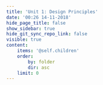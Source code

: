 ```yaml
---
title: 'Unit 1: Design Principles'
date: '00:26 14-11-2018'
hide_page_title: false
show_sidebar: true
hide_git_sync_repo_link: false
visible: true
content:
    items: '@self.children'
    order:
        by: folder
        dir: asc
    limit: 0
---
```


